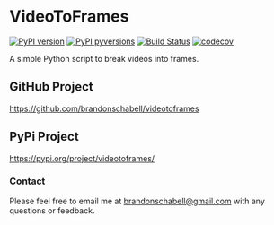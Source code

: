 # VideoToFrames

[![PyPI version](https://badge.fury.io/py/videotoframes.svg)](https://badge.fury.io/py/videotoframes)
[![PyPI pyversions](https://img.shields.io/pypi/pyversions/videotoframes.svg)](https://pypi.python.org/pypi/videotoframes/)
[![Build Status](https://travis-ci.com/brandonschabell/videotoframes.svg?branch=master)](https://travis-ci.com/brandonschabell/videotoframes)
[![codecov](https://codecov.io/gh/brandonschabell/videotoframes/branch/master/graph/badge.svg)](https://codecov.io/gh/brandonschabell/videotoframes)

A simple Python script to break videos into frames.

## GitHub Project
https://github.com/brandonschabell/videotoframes

## PyPi Project
https://pypi.org/project/videotoframes/

### Contact

Please feel free to email me at brandonschabell@gmail.com with any questions or feedback.